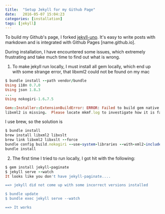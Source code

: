 ```yaml
---
title:  "Setup Jekyll for my Github Page"
date:   2016-05-07 15:04:23
categories: [installation]
tags: [jekyll]
---
```

To build my Github's page, I forked [jekyll-uno][jekyll-gh]. It's  easy to write posts with markdown and is integrated with Github Pages [name.github.io].

During installation, I have encountered some issues, which extremely frustrating and take much time to find out what is wrong.
  
1. To make jekyll run locally, I must install all gem locally, which end up with some strange error, that libxml2 could not be found on my mac 

``` ruby
$ bundle install --path vendor/bundle
Using i18n 0.7.0
Using json 1.8.3
...
Using nokogiri-1.6.7.5

Gem::Installer::ExtensionBuildError: ERROR: Failed to build gem native extension.
libxml2 is missing.  Please locate mkmf.log to investigate how it is failing.
```

I use brew, so the solution is

``` ruby
$ bundle install
brew install libxml2 libxslt
brew link libxml2 libxslt --force
bundle config build.nokogiri --use-system-libraries --with-xml2-include=/usr/local/include/libxml2 --with-xml2-lib=/usr/lib/
bundle install
```

2. The first time I tried to run locally, I got hit with the following:

``` ruby
$ gem install jekyll-paginate
$ jekyll serve --watch
It looks like you don't have jekyll-paginate....

==> jekyll did not come up with some incorrect versions installed

$ bundle update
$ bundle exec jekyll serve --watch

==> It works
```



[jekyll-gh]:  https://github.com/joshgerdes/jekyll-uno
